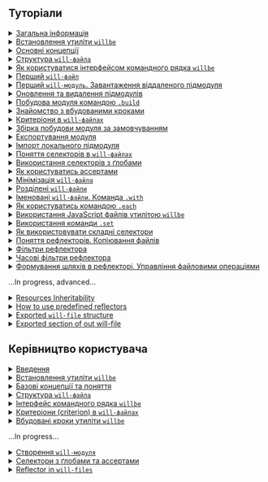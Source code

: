 ## <a name="tutorials"></a> Туторіали

<details>
  <summary><a href="./Tutorials/Abstract.md">Загальна інформація</a></summary>
  Загальна інформація. Чим утиліта <code>willbe</code> є і чим вона не являється
</details>
<details>
  <summary><a href="./Tutorials/WillbeInstalation.md">Встановлення утиліти <code>willbe</code></a></summary>
  Процес встановлення утиліти <code>willbe</code>
</details>
<details>
  <summary><a href="./Concepts.md">Основні концепції</a></summary>
  Основні концепції. Допомагає побачити загальну картину
</details>
<details>
  <summary><a href="./Tutorials/CompositionOfWillFile.md">Структура <code>will-файла</code></a></summary>
  В туторіалі описано структуру секцій <code>will-файлу</code>
</details>
<details>
  <summary><a href="./Tutorials/HowToUseCommandLineInterfaceOfWill.md">Як користуватися інтерфейсом командного рядка <code>willbe</code></a></summary>
  Як користуватись командним рядком для взаємодії з утилітою <code>willbe</code>, застосування команд <code>.help</code> та <code>.list</code>
</details>
<details>
  <summary><a href="./Tutorials/FirstWillFile.md">Перший <code>will-файл</code></a></summary>
  "Hello, World" з утилітою <code>willbe</code>
</details>
<details>
  <summary><a href="./Tutorials/RemoteSubmodulesImporting.md">Перший <code>will-модуль</code>. Завантаження віддаленого підмодуля</a></summary>
  В туторіалі показано як імпортувати віддалені підмодулі
</details>
<details>
  <summary><a href="./Tutorials/SubmodulesAdministration.md">Оновлення та видалення підмодулів</a></summary>
  Продовжено опис підмодулів, детальніше розглянуто їх адміністрування
</details>
<details>
  <summary><a href="./Tutorials/ModuleCreationByBuild.md">Побудова модуля командою <code>.build</code></a></summary>
  Туторіал описує запуск окремих збірок побудови модуля в <code>will-файлі</code>
</details>
<details>
  <summary><a href="./Tutorials/PredefinedSteps.md">Знайомство з вбудованими кроками</a></summary>
  В туторіалі пояснюється як користуватись вбудованими кроками для роботи з віддаленими підмодулями
</details>
<details>
  <summary><a href="./Tutorials/CriterionsInWillFile.md">Критеріони в <code>will-файлах</code></a></summary>
  Як використовуються критеріони в <code>will-файлі</code>
</details>
<details>
  <summary><a href="./Tutorials/DefaultCriterionInWillFile.md">Збірка побудови модуля за замовчуванням</a></summary>
  Як побудувати збірку, що запускається без указання аргумента команди <code>.build</code>
</details>
<details>
  <summary><a href="./Tutorials/ExportedWillFile.md">Експортування модуля</a></summary>
  В туторіалі описана процедура експортування <code>will-модуля</code>
</details>
<details>
  <summary><a href="./Tutorials/LocalSubmodulesImporting.md">Імпорт локального підмодуля</a></summary>
  В туторіалі показано як додати локальний підмодуль
</details>
<details>
  <summary><a href="./Tutorials/SelectorsTermInWillFile.md">Поняття селекторів в <code>will-файлах</code></a></summary>
  Дається поняття селекторів та приклади застосування в <code>will-файлах</code>
</details>
<details>
  <summary><a href="./Tutorials/HowToUseSelectorsWithGlob.md">Використання селекторів з ґлобами</a></summary>
  Як користуватись ґлобами в селекторах <code>will-файла</code>
</details>
<details>
  <summary><a href="./Tutorials/HowToUseAsserts.md">Як користуватись ассертами</a></summary>
  В туторіалі пояснюється як ассерти допомогають зменшити кількість помилок в <code>will-файлі</code>
</details>
<details>
  <summary><a href="./Tutorials/MinimizationOfWillFile.md">Мінімізація <code>will-файла</code></a></summary>
  В туторіалі показано як мінімізувати об'єм `will-файла` та властивості скороченої форми запису критеріонів 
</details>
<details>
  <summary><a href="./Tutorials/SplitWillFile.md">Розділені <code>will-файли</code></a></summary>
  В туторіалі розглядається створення розділених <code>will-файлів</code>
</details>
<details>
    <summary><a href="./Tutorials/NamedWillFile.md">Іменовані <code>will-файли</code>. Команда <code>.with</code></a></summary>
  Дається поняття іменованих <code>will-файлів</code> та показано як користуватись командою <code>.with</code>
</details>
<details>
  <summary><a href="./Tutorials/UsingEachCommand.md">Як користуватись командою <code>.each</code></a></summary>
  В туторіалі пояснюється як використовується команда <code>.each</code>
</details>
<details>
  <summary><a href="./Tutorials/UsingOfJSInWillbe.md">Використання JavaScript файлів утилітою <code>willbe</code></a></summary>
  В туторіалі показано як запускати JavaScript-файли в утиліті <code>willbe</code>
</details>
<details>
  <summary><a href="./Tutorials/UsingSetCommand.md">Використання команди <code>.set</code></a></summary>
  Як корстуватись командою <code>.set</code>
</details>
<details>
  <summary><a href="./Tutorials/HowToUseComplexSelector.md">Як використовувати складні селектори</a></summary>
  В туторіалі пояснюється як будуються складні селектори
</details>
<details>
  <summary><a href="./Tutorials/ReflectorUsing.md">Поняття рефлекторів. Копіювання файлів</a></summary>
  В туторіалі описуються копіювання файлів рефлектором, пояснюється як користуватись полем <code>recursive</code>
</details>
<details>
  <summary><a href="./Tutorials/ReflectorFilters.md">Фільтри рефлектора</a></summary>
  В туторіалі дається поняття простих фільтрів і масок рефлектора
</details>
<details>
  <summary><a href="./Tutorials/ReflectorTimeFilters.md">Часові фільтри рефлектора</a></summary>
  В туторіалі показано як користуватись фільтрами відбору файлів по часу
</details>
<details>
  <summary><a href="./Tutorials/ReflectorFSControl.md">Формування шляхів в рефлекторі. Управління файловими операціями</a></summary>
  В туторіалі показано як формуються шляхи рефлекторів та як управляти кількістю файлових операцій
</details>

<p>
...In progress, advanced...
<details>
  <summary><a href="./Tutorials/ResourceInheritability.md">Resources Inheritability</a></summary>
  В туторіалі показано як використовувати наслідування ресурсами <code>will-файла</code>
</details>
<details>
  <summary><a href="./Tutorials/PredefinedReflectorsUsing.md">How to use predefined reflectors</a></summary>
  В туторіалі показано як використовувати вбудовані рефлектори утиліти <code>willbe</code>
</details>
<details>
  <summary><a href="./Tutorials/ExportedFileStructure.md">Exported <code>will-file</code> structure</a></summary>
  В туторіалі показано особливості структури експортованого `*.out.will.`-файла та окремих ресурсів.
  Kos: Що?..
</details>
<details>
  <summary><a href="./Tutorials/ExportedSectionOfWillFile.md">Exported section of out will-file</a></summary>
  В цьому туторіалі розглядається секція <code>exported</code>
</details>


## <a name="manuals"></a> Керівництво користувача

<details>
  <summary><a href="Introduction.md">Введення</a></summary>
  Загальна інформація про утиліту <code>willbe</code>
</details>
<details>
  <summary><a href="./Manuals/WillbeInstalation.md">Встановлення утиліти <code>willbe</code></a></summary>
  Показано процес встановлення утиліти <code>willbe</code> на операційні системи Windows та Linux-дистрибутиви
</details>
<details>
  <summary><a href="./Manuals/Concepts.urk.md">Базові концепції та поняття</a></summary>
  В туторіалі описуються основні концепції та поняття для роботи з утилітою <code>willbe</code>
</details>
<details>
  <summary><a href="./Manuals/WillFileStructure.md">Структура <code>will-файла</code></a></summary>
  Описується структура секцій <code>will-файлу</code> та приведено приклади їх застосування
</details>
<details>
  <summary><a href="./Manuals/CommandLineInterfaceOfWill.md">Інтерфейс командного рядка <code>willbe</code></a></summary>
  Описані команди утиліти <code>willbe</code> та їх синтаксис
</details>
<details>
  <summary><a href="./Manuals/WillFileCriterions.urk.md">Критеріони (criterion) в <code>will-файлах</code></a></summary>
  В керівництві користувача визначено поняття критеріонів та приведено приклади їх використання при створенні модулів
</details>
<details>
  <summary><a href="./Manuals/WillFilePredefinedSteps.md">Вбудовані кроки утиліти <code>willbe</code></a></summary>
  Керівництво користувача по вбудованим крокам для побудови модуля
</details>

<p>
...In progress...
<details>
  <summary><a href="./Manuals/WillFileCreation.md">Створення <code>will-модуля</code></a></summary>
  В керівництві описано створення <code>will-файла</code> та побудова модулів різного призначення
  <a href="./Manuals/WillFileCreation.md#start">Початок роботи</a>
  <a href="./Manuals/WillFileCreation.md#basic-configuration">Базова конфігурація</a>
  <a href="./Manuals/WillFileCreation.md#submodules-importing">Робота з підмодулями</a>
  <a href="./Manuals/WillFileCreation.md#step-and-build">Використання секцій `step` i `build` при створенні модуля</a>
  <a href="./Manuals/WillFileCreation.md#module-export">Експорт модуля</a>
  <a href="./Manuals/WillFileCreation.md#named-module">Іменований підмодуль</a>
</details>
<details>
  <summary><a href="./Manuals/WillFileSelectors.md">Cелектори з ґлобами та ассертами</a></summary>
  В керівництві користувача дається інформація про використання селекторів для побудови модуля
</details>
<details>
  <summary><a href="./Manuals/WillFileReflectors.md">Reflector in <code>will-files</code></a></summary>
  В керівництві користувача описуються рефлектори - призначення, особливості побудови, використання
</details>
